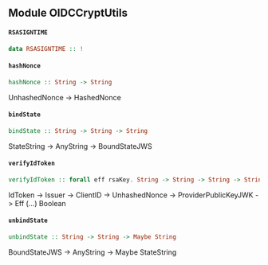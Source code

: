 ## Module OIDCCryptUtils

#### `RSASIGNTIME`

``` purescript
data RSASIGNTIME :: !
```

#### `hashNonce`

``` purescript
hashNonce :: String -> String
```

UnhashedNonce -> HashedNonce

#### `bindState`

``` purescript
bindState :: String -> String -> String
```

StateString -> AnyString -> BoundStateJWS

#### `verifyIdToken`

``` purescript
verifyIdToken :: forall eff rsaKey. String -> String -> String -> String -> {  | rsaKey } -> Eff (rsaSignTime :: RSASIGNTIME | eff) Boolean
```

IdToken -> Issuer -> ClientID -> UnhashedNonce -> ProviderPublicKeyJWK -> Eff (...) Boolean

#### `unbindState`

``` purescript
unbindState :: String -> String -> Maybe String
```

BoundStateJWS -> AnyString -> Maybe StateString


